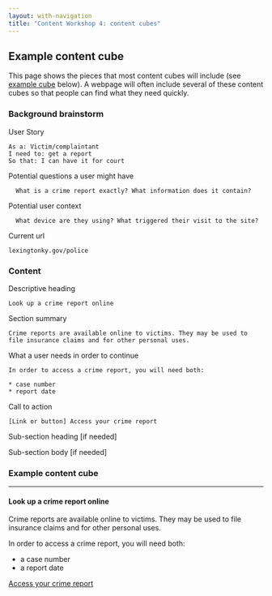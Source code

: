 ```yaml
---
layout: with-navigation
title: "Content Workshop 4: content cubes"
---
```


## Example content cube

This page shows the pieces that most content cubes will include (see [example cube](#example-content-cube) below). A webpage will often include several of these content cubes so that people can find what they need quickly.

### Background brainstorm

User Story

```
As a: Victim/complaintant
I need to: get a report
So that: I can have it for court
```

Potential questions a user might have

```
  What is a crime report exactly? What information does it contain?
```

Potential user context

```
  What device are they using? What triggered their visit to the site?
```

Current url

```
lexingtonky.gov/police
```

### Content

Descriptive heading

```
Look up a crime report online
```

Section summary

```
Crime reports are available online to victims. They may be used to file insurance claims and for other personal uses.
```

What a user needs in order to continue

```
In order to access a crime report, you will need both:

* case number
* report date
```

Call to action

```
[Link or button] Access your crime report
```

Sub-section heading [if needed]

Sub-section body [if needed]

### Example content cube

---

<div class="well">
<h4 id="look-up-a-crime-report-online">Look up a crime report online</h4>

<p>Crime reports are available online to victims. They may be used to file insurance claims and for other personal uses.</p>

<p>In order to access a crime report, you will need both:</p>

<ul>
<li>a case number</li>
<li>a report date</li>
</ul>

<p><a href="#">Access your crime report</a></p>
  </div>
